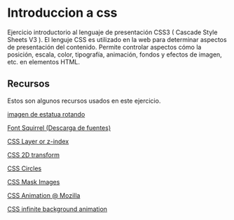 # Introduccion a css

Ejercicio introductorio al lenguaje de presentación CSS3 ( Cascade Style Sheets V3 ). El lenguje CSS es utilizado en la web para determinar aspectos de presentación del contenido. Permite controlar aspectos cómo la posición, escala, color, tipografía, animación, fondos y efectos de imagen, etc. en elementos HTML.


## Recursos

Estos son algunos recursos usados en este ejercicio.

[imagen de estatua rotando](http://giphy.com/gifs/thecurrentsea-the-current-sea-thecurrentseala-mUBpHer02wvrq)

[Font Squirrel (Descarga de fuentes)](https://www.fontsquirrel.com)

[CSS Layer or z-index](https://css-tricks.com/almanac/properties/z/z-index/)

[CSS 2D transform](http://www.w3schools.com/css/css3_2dtransforms.asp)

[CSS Circles](https://css-tricks.com/clipping-masking-css/)

[CSS Mask Images](https://tympanus.net/codrops/css_reference/mask-image/)

[CSS Animation @ Mozilla](https://developer.mozilla.org/en-US/docs/Web/CSS/animation)

[CSS infinite background animation](https://davidwalsh.name/background-animation-css)
